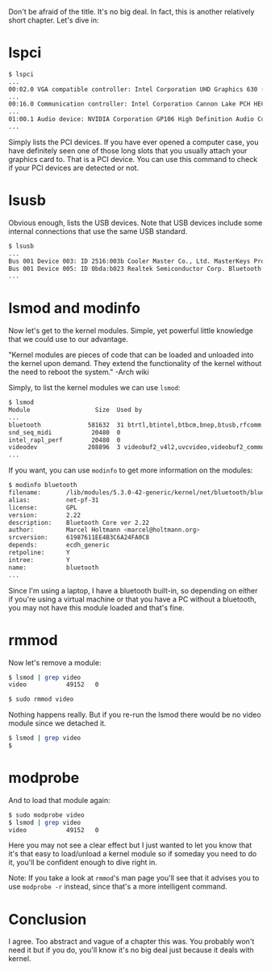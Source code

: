 Don't be afraid of the title. It's no big deal. In fact, this is another relatively short chapter. Let's dive in:

# lspci

```bash
$ lspci
...
00:02.0 VGA compatible controller: Intel Corporation UHD Graphics 630 (Mobile)
...
00:16.0 Communication controller: Intel Corporation Cannon Lake PCH HECI Controller (rev 10)
...
01:00.1 Audio device: NVIDIA Corporation GP106 High Definition Audio Controller (rev a1)
...
```

Simply lists the PCI devices. If you have ever opened a computer case, you have definitely seen one of those long slots that you usually attach your graphics card to. That is a PCI device. You can use this command to check if your PCI devices are detected or not.

# lsusb

Obvious enough, lists the USB devices. Note that USB devices include some internal connections that use the same USB standard.

```bash
$ lsusb
...
Bus 001 Device 003: ID 2516:003b Cooler Master Co., Ltd. MasterKeys Pro L
Bus 001 Device 005: ID 0bda:b023 Realtek Semiconductor Corp. Bluetooth Radio 
...
```

# lsmod and modinfo

Now let's get to the kernel modules. Simple, yet powerful little knowledge that we could use to our advantage.

"Kernel modules are pieces of code that can be loaded and unloaded into the kernel upon demand. They extend the functionality of the kernel without the need to reboot the system." -Arch wiki

Simply, to list the kernel modules we can use `lsmod`:

```bash
$ lsmod
Module                  Size  Used by
...
bluetooth             581632  31 btrtl,btintel,btbcm,bnep,btusb,rfcomm
snd_seq_midi           20480  0
intel_rapl_perf        20480  0
videodev              208896  3 videobuf2_v4l2,uvcvideo,videobuf2_common
...
```

If you want, you can use `modinfo` to get more information on the modules:

```bash
$ modinfo bluetooth
filename:       /lib/modules/5.3.0-42-generic/kernel/net/bluetooth/bluetooth.ko
alias:          net-pf-31
license:        GPL
version:        2.22
description:    Bluetooth Core ver 2.22
author:         Marcel Holtmann <marcel@holtmann.org>
srcversion:     61987611EE4B3C6A24FA0C8
depends:        ecdh_generic
retpoline:      Y
intree:         Y
name:           bluetooth
...
```

Since I'm using a laptop, I have a bluetooth built-in, so depending on either if you're using a virtual machine or that you have a PC without a bluetooth, you may not have this module loaded and that's fine.

# rmmod

Now let's remove a module:

```bash
$ lsmod | grep video
video           49152   0

$ sudo rmmod video
```

Nothing happens really. But if you re-run the lsmod there would be no video module since we detached it.

```bash
$ lsmod | grep video
$
```

# modprobe

And to load that module again:

```bash
$ sudo modprobe video
$ lsmod | grep video
video           49152   0
```

Here you may not see a clear effect but I just wanted to let you know that it's that easy to load/unload a kernel module so if someday you need to do it, you'll be confident enough to dive right in.

<p class="note">Note: If you take a look at <code>rmmod</code>'s man page you'll see that it advises you to use <code>modprobe -r</code> instead, since that's a more intelligent command.</p>

# Conclusion

I agree. Too abstract and vague of a chapter this was. You probably won't need it but if you do, you'll know it's no big deal just because it deals with kernel.

